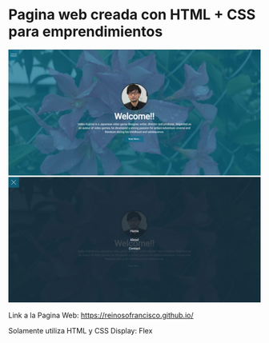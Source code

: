 # Pagina web creada con HTML + CSS para emprendimientos

![Alt text](img/image_2021-09-16_000429.png?raw=true "Title")
![Alt text](img/image_2021-09-16_000637.png?raw=true "Title")

Link a la Pagina Web:
https://reinosofrancisco.github.io/

Solamente utiliza HTML y CSS
Display: Flex

